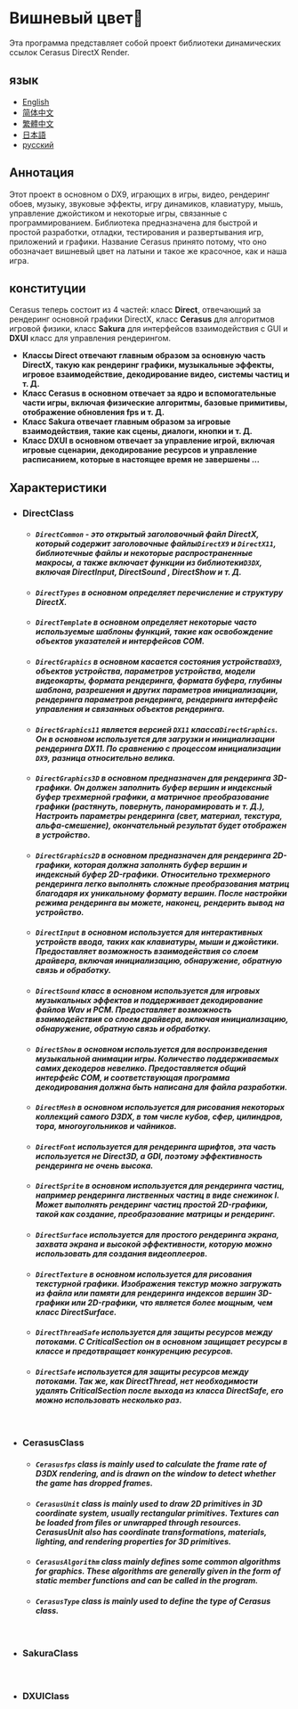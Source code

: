 # Вишневый цвет🌸
Эта программа представляет собой проект библиотеки динамических ссылок Cerasus DirectX Render.

## язык
  * [English](https://github.com/Alopex6414/Cerasus/blob/master/README.md)
  * [简体中文](https://github.com/Alopex6414/Cerasus/blob/master/README_ZH_CN.md)
  * [繁體中文](https://github.com/Alopex6414/Cerasus/blob/master/README_ZH_TW.md)
  * [日本語](https://github.com/Alopex6414/Cerasus/blob/master/README_JA_JP.md)
  * [русский](https://github.com/Alopex6414/Cerasus/blob/master/README_RU_RU.md)

## Аннотация
Этот проект в основном о DX9, играющих в игры, видео, рендеринг обоев, музыку, звуковые эффекты, игру динамиков, клавиатуру, мышь, управление джойстиком и некоторые игры, связанные с программированием. Библиотека предназначена для быстрой и простой разработки, отладки, тестирования и развертывания игр, приложений и графики. Название Cerasus принято потому, что оно обозначает вишневый цвет на латыни и такое же красочное, как и наша игра.

## конституции
Cerasus теперь состоит из 4 частей: класс **Direct**, отвечающий за рендеринг основной графики DirectX, класс **Cerasus** для алгоритмов игровой физики, класс **Sakura** для интерфейсов взаимодействия с GUI и **DXUI** класс для управления рендерингом.
* **Классы Direct отвечают главным образом за основную часть DirectX, такую как рендеринг графики, музыкальные эффекты, игровое взаимодействие, декодирование видео, системы частиц и т. Д.**
* **Класс Cerasus в основном отвечает за ядро и вспомогательные части игры, включая физические алгоритмы, базовые примитивы, отображение обновления fps и т. Д.**
* **Класс Sakura отвечает главным образом за игровые взаимодействия, такие как сцены, диалоги, кнопки и т. Д.**
* **Класс DXUI в основном отвечает за управление игрой, включая игровые сценарии, декодирование ресурсов и управление расписанием, которые в настоящее время не завершены ...**

## Характеристики
  * ### DirectClass
    * #### *`DirectCommon` - это открытый заголовочный файл DirectX, который содержит заголовочные файлы`DirectX9` и `DirectX11`, библиотечные файлы и некоторые распространенные макросы, а также включает функции из библиотеки`D3DX`, включая DirectInput, DirectSound , DirectShow и т. Д.*
    * #### *`DirectTypes` в основном определяет перечисление и структуру DirectX.*
    * #### *`DirectTemplate` в основном определяет некоторые часто используемые шаблоны функций, такие как освобождение объектов указателей и интерфейсов COM.*
    * #### *`DirectGraphics` в основном касается состояния устройства`DX9`, объектов устройства, параметров устройства, модели видеокарты, формата рендеринга, формата буфера, глубины шаблона, разрешения и других параметров инициализации, рендеринга параметров рендеринга, рендеринга интерфейс управления и связанных объектов рендеринга.*
    * #### *`DirectGraphics11` является версией `DX11` класса`DirectGraphics`. Он в основном используется для загрузки и инициализации рендеринга DX11. По сравнению с процессом инициализации `DX9`, разница относительно велика.*
    * #### *`DirectGraphics3D` в основном предназначен для рендеринга 3D-графики. Он должен заполнить буфер вершин и индексный буфер трехмерной графики, а матричное преобразование графики (растянуть, повернуть, панорамировать и т. Д.), Настроить параметры рендеринга (свет, материал, текстура, альфа-смешение), окончательный результат будет отображен в устройство.*
    * #### *`DirectGraphics2D` в основном предназначен для рендеринга 2D-графики, которая должна заполнять буфер вершин и индексный буфер 2D-графики. Относительно трехмерного рендеринга легко выполнять сложные преобразования матриц благодаря их уникальному формату вершин. После настройки режима рендеринга вы можете, наконец, рендерить вывод на устройство.*
    * #### *`DirectInput` в основном используется для интерактивных устройств ввода, таких как клавиатуры, мыши и джойстики. Предоставляет возможность взаимодействия со слоем драйвера, включая инициализацию, обнаружение, обратную связь и обработку.*
    * #### *`DirectSound` класс в основном используется для игровых музыкальных эффектов и поддерживает декодирование файлов Wav и PCM. Предоставляет возможность взаимодействия со слоем драйвера, включая инициализацию, обнаружение, обратную связь и обработку.*
    * #### *`DirectShow` в основном используется для воспроизведения музыкальной анимации игры. Количество поддерживаемых самих декодеров невелико. Предоставляется общий интерфейс COM, и соответствующая программа декодирования должна быть написана для файла разработки.*
    * #### *`DirectMesh` в основном используется для рисования некоторых коллекций самого D3DX, в том числе кубов, сфер, цилиндров, тора, многоугольников и чайников.*
    * #### *`DirectFont` используется для рендеринга шрифтов, эта часть используется не Direct3D, а GDI, поэтому эффективность рендеринга не очень высока.*
    * #### *`DirectSprite` в основном используется для рендеринга частиц, например рендеринга лиственных частиц в виде снежинок I. Может выполнять рендеринг частиц простой 2D-графики, такой как создание, преобразование матрицы и рендеринг.*
    * #### *`DirectSurface` используется для простого рендеринга экрана, захвата экрана и высокой эффективности, которую можно использовать для создания видеоплееров.*
    * #### *`DirectTexture` в основном используется для рисования текстурной графики. Изображения текстур можно загружать из файла или памяти для рендеринга индексов вершин 3D-графики или 2D-графики, что является более мощным, чем класс DirectSurface.*
    * #### *`DirectThreadSafe` используется для защиты ресурсов между потоками. С CriticalSection он в основном защищает ресурсы в классе и предотвращает конкуренцию ресурсов.*
    * #### *`DirectSafe` используется для защиты ресурсов между потоками. Так же, как DirectThread, нет необходимости удалять CriticalSection после выхода из класса DirectSafe, его можно использовать несколько раз.*
    &nbsp;
  * ### CerasusClass
     * #### *`Cerasusfps` class is mainly used to calculate the frame rate of D3DX rendering, and is drawn on the window to detect whether the game has dropped frames.*
     * #### *`CerasusUnit` class is mainly used to draw 2D primitives in 3D coordinate system, usually rectangular primitives. Textures can be loaded from files or unwrapped through resources. CerasusUnit also has coordinate transformations, materials, lighting, and rendering properties for 3D primitives.*
     * #### *`CerasusAlgorithm` class mainly defines some common algorithms for graphics. These algorithms are generally given in the form of static member functions and can be called in the program.*
     * #### *`CerasusType` class is mainly used to define the type of Cerasus class.*
    &nbsp;
  * ### SakuraClass
    &nbsp;
  * ### DXUIClass
    &nbsp;
